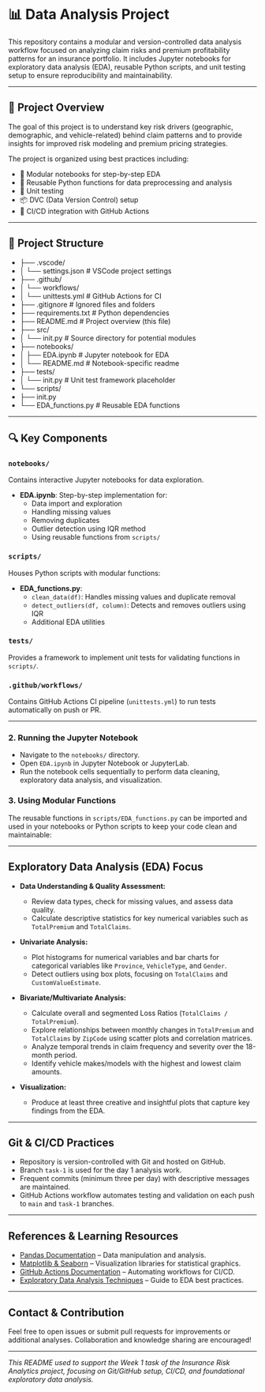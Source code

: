 # 📊 Data Analysis Project

This repository contains a modular and version-controlled data analysis workflow focused on analyzing claim risks and premium profitability patterns for an insurance portfolio. It includes Jupyter notebooks for exploratory data analysis (EDA), reusable Python scripts, and unit testing setup to ensure reproducibility and maintainability.

---

## 🧭 Project Overview

The goal of this project is to understand key risk drivers (geographic, demographic, and vehicle-related) behind claim patterns and to provide insights for improved risk modeling and premium pricing strategies.

The project is organized using best practices including:
- 📓 Modular notebooks for step-by-step EDA
- 🧩 Reusable Python functions for data preprocessing and analysis
- 🧪 Unit testing
- 📦 DVC (Data Version Control) setup
- 🔄 CI/CD integration with GitHub Actions

---

## 📁 Project Structure

- ├── .vscode/
- │ └── settings.json # VSCode project settings
- ├── .github/
- │ └── workflows/
- │ └── unittests.yml # GitHub Actions for CI
- ├── .gitignore # Ignored files and folders
- ├── requirements.txt # Python dependencies
- ├── README.md # Project overview (this file)
- ├── src/
- │ └── init.py # Source directory for potential modules
- ├── notebooks/
- │ ├── EDA.ipynb # Jupyter notebook for EDA
- │ └── README.md # Notebook-specific readme
- ├── tests/
- │ └── init.py # Unit test framework placeholder
- └── scripts/
- ├── init.py
- └── EDA_functions.py # Reusable EDA functions


---

## 🔍 Key Components

### `notebooks/`
Contains interactive Jupyter notebooks for data exploration.  
- **EDA.ipynb**: Step-by-step implementation for:
  - Data import and exploration
  - Handling missing values
  - Removing duplicates
  - Outlier detection using IQR method
  - Using reusable functions from `scripts/`

### `scripts/`
Houses Python scripts with modular functions:
- **EDA_functions.py**:
  - `clean_data(df)`: Handles missing values and duplicate removal
  - `detect_outliers(df, column)`: Detects and removes outliers using IQR
  - Additional EDA utilities

### `tests/`
Provides a framework to implement unit tests for validating functions in `scripts/`.

### `.github/workflows/`
Contains GitHub Actions CI pipeline (`unittests.yml`) to run tests automatically on push or PR.

---

### 2. Running the Jupyter Notebook
- Navigate to the `notebooks/` directory.
- Open `EDA.ipynb` in Jupyter Notebook or JupyterLab.
- Run the notebook cells sequentially to perform data cleaning, exploratory data analysis, and visualization.

### 3. Using Modular Functions
The reusable functions in `scripts/EDA_functions.py` can be imported and used in your notebooks or Python scripts to keep your code clean and maintainable:


---

## Exploratory Data Analysis (EDA) Focus

- **Data Understanding & Quality Assessment:**  
  - Review data types, check for missing values, and assess data quality.  
  - Calculate descriptive statistics for key numerical variables such as `TotalPremium` and `TotalClaims`.

- **Univariate Analysis:**  
  - Plot histograms for numerical variables and bar charts for categorical variables like `Province`, `VehicleType`, and `Gender`.  
  - Detect outliers using box plots, focusing on `TotalClaims` and `CustomValueEstimate`.

- **Bivariate/Multivariate Analysis:**  
  - Calculate overall and segmented Loss Ratios (`TotalClaims / TotalPremium`).  
  - Explore relationships between monthly changes in `TotalPremium` and `TotalClaims` by `ZipCode` using scatter plots and correlation matrices.  
  - Analyze temporal trends in claim frequency and severity over the 18-month period.  
  - Identify vehicle makes/models with the highest and lowest claim amounts.

- **Visualization:**  
  - Produce at least three creative and insightful plots that capture key findings from the EDA.

---

## Git & CI/CD Practices

- Repository is version-controlled with Git and hosted on GitHub.  
- Branch `task-1` is used for the day 1 analysis work.  
- Frequent commits (minimum three per day) with descriptive messages are maintained.  
- GitHub Actions workflow automates testing and validation on each push to `main` and `task-1` branches.

---

## References & Learning Resources

- [Pandas Documentation](https://pandas.pydata.org/docs/) – Data manipulation and analysis.  
- [Matplotlib & Seaborn](https://seaborn.pydata.org/) – Visualization libraries for statistical graphics.  
- [GitHub Actions Documentation](https://docs.github.com/en/actions) – Automating workflows for CI/CD.  
- [Exploratory Data Analysis Techniques](https://www.datacamp.com/tutorial/exploratory-data-analysis-python) – Guide to EDA best practices.

---

## Contact & Contribution

Feel free to open issues or submit pull requests for improvements or additional analyses. Collaboration and knowledge sharing are encouraged!

---

*This README used to support the Week 1 task of the Insurance Risk Analytics project, focusing on Git/GitHub setup, CI/CD, and foundational exploratory data analysis.*
